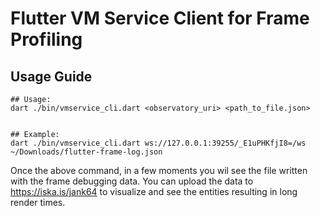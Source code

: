 # Flutter VM Service Client for Frame Profiling

## Usage Guide

```
## Usage:
dart ./bin/vmservice_cli.dart <observatory_uri> <path_to_file.json>


## Example:
dart ./bin/vmservice_cli.dart ws://127.0.0.1:39255/_E1uPHKfjI8=/ws ~/Downloads/flutter-frame-log.json
```

Once the above command, in a few moments you wil see the file written with the frame debugging data. You can upload the data to https://iska.is/jank64 to visualize and see the entities resulting in long render times.
